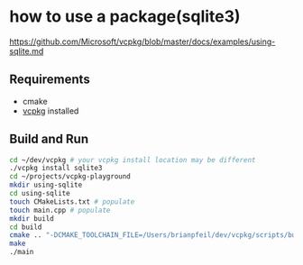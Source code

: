 # how to use a package(sqlite3)

<https://github.com/Microsoft/vcpkg/blob/master/docs/examples/using-sqlite.md>

## Requirements

* cmake
* [vcpkg](https://github.com/Microsoft/vcpkg) installed

## Build and Run

```sh
cd ~/dev/vcpkg # your vcpkg install location may be different
./vcpkg install sqlite3
cd ~/projects/vcpkg-playground
mkdir using-sqlite
cd using-sqlite
touch CMakeLists.txt # populate
touch main.cpp # populate
mkdir build
cd build
cmake .. "-DCMAKE_TOOLCHAIN_FILE=/Users/brianpfeil/dev/vcpkg/scripts/buildsystems/vcpkg.cmake"
make
./main
```
